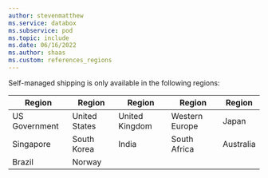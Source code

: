 ```yaml
---
author: stevenmatthew
ms.service: databox  
ms.subservice: pod
ms.topic: include
ms.date: 06/16/2022
ms.author: shaas
ms.custom: references_regions
---
```

Self-managed shipping is only available in the following regions:

| Region        | Region         | Region         | Region         | Region    |
|---------------|----------------|----------------|----------------|-----------|
| US Government | United States  | United Kingdom | Western Europe | Japan     |
| Singapore     | South Korea    | India          | South Africa   | Australia |
| Brazil        | Norway         |
